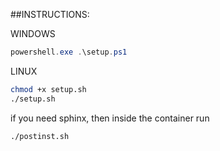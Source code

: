 ##INSTRUCTIONS:

WINDOWS

```Powershell
powershell.exe .\setup.ps1
```

LINUX

```Bash
chmod +x setup.sh
./setup.sh
```

if you need sphinx,
then inside the container run
```Bash
./postinst.sh
```